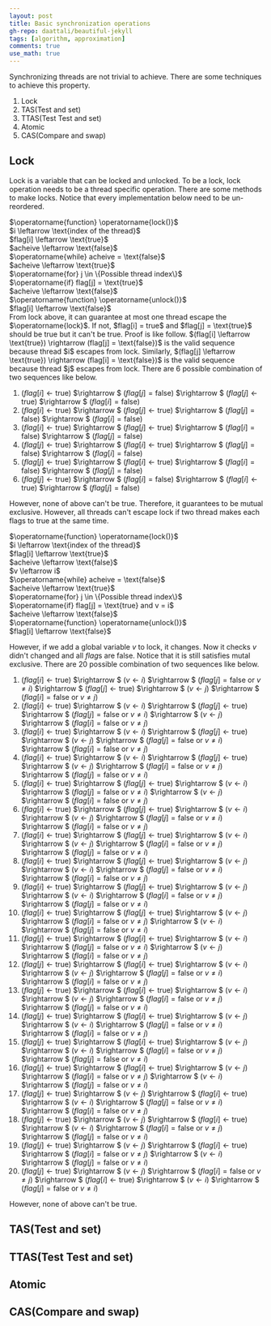```yaml
---
layout: post
title: Basic synchronization operations
gh-repo: daattali/beautiful-jekyll
tags: [algorithm, approximation]
comments: true
use_math: true
---
```


Synchronizing threads are not trivial to achieve.
There are some techniques to achieve this property.

1. Lock
2. TAS(Test and set)
3. TTAS(Test Test and set)
4. Atomic
5. CAS(Compare and swap)

## Lock
Lock is a variable that can be locked and unlocked.
To be a lock, lock operation needs to be a thread specific operation.
There are some methods to make locks.
Notice that every implementation below need to be un-reordered.

<div class="algorithm">
    $\operatorname{function} \operatorname{lock()}$<br>
    <div class="algorithm">
        $i \leftarrow \text{index of the thread}$<br>
        $flag[i] \leftarrow \text{true}$<br>
        $acheive \leftarrow \text{false}$<br>
        $\operatorname{while} acheive = \text{false}$<br>
        <div class="algorithm">
            $acheive \leftarrow \text{true}$<br>
            $\operatorname{for} j \in \{Possible thread index\}$<br>
            <div class="algorithm">
                $\operatorname{if} flag[j] = \text{true}$
                <div class="algorithm">
                    $acheive \leftarrow \text{false}$
                </div>
            </div>
        </div>
    </div>
    $\operatorname{function} \operatorname{unlock()}$<br>
    <div class="algorithm">
        $flag[i] \leftarrow \text{false}$<br>
    </div>
</div>
From lock above, it can guarantee at most one thread escape the $\operatorname{lock}$.
If not, $flag[i] = true$ and $flag[j] = \text{true}$ should be true but it can't be true.
Proof is like follow.
$(flag[i] \leftarrow \text{true}) \rightarrow (flag[j] = \text{false})$ is the valid sequence because thread $i$ escapes from lock.
Similarly, $(flag[j] \leftarrow \text{true}) \rightarrow (flag[i] = \text{false})$ is the valid sequence because thread $j$ escapes from lock.
There are 6 possible combination of two sequences like below.

1. $(flag[i] \leftarrow \text{true})$ $\rightarrow $ $(flag[j] = \text{false})$ $\rightarrow $ $(flag[j] \leftarrow \text{true})$ $\rightarrow $ $(flag[i] = \text{false})$
2. $(flag[i] \leftarrow \text{true})$ $\rightarrow $ $(flag[j] \leftarrow \text{true})$ $\rightarrow $ $(flag[j] = \text{false})$ $\rightarrow $ $(flag[i] = \text{false})$
3. $(flag[i] \leftarrow \text{true})$ $\rightarrow $ $(flag[j] \leftarrow \text{true})$ $\rightarrow $ $(flag[i] = \text{false})$ $\rightarrow $ $(flag[j] = \text{false})$
4. $(flag[j] \leftarrow \text{true})$ $\rightarrow $ $(flag[i] \leftarrow \text{true})$ $\rightarrow $ $(flag[j] = \text{false})$ $\rightarrow $ $(flag[i] = \text{false})$
5. $(flag[j] \leftarrow \text{true})$ $\rightarrow $ $(flag[i] \leftarrow \text{true})$ $\rightarrow $ $(flag[i] = \text{false})$ $\rightarrow $ $(flag[j] = \text{false})$
6. $(flag[j] \leftarrow \text{true})$ $\rightarrow $ $(flag[i] = \text{false})$ $\rightarrow $ $(flag[i] \leftarrow \text{true})$ $\rightarrow $ $(flag[j] = \text{false})$

However, none of above can't be true.
Therefore, it guarantees to be mutual exclusive.
However, all threads can't escape lock if two thread makes each flags to $\text{true}$ at the same time.

<div class="algorithm">
    $\operatorname{function} \operatorname{lock()}$<br>
    <div class="algorithm">
        $i \leftarrow \text{index of the thread}$<br>
        $flag[i] \leftarrow \text{true}$<br>
        $acheive \leftarrow \text{false}$<br>
        $v \leftarrow i$<br>
        $\operatorname{while} acheive = \text{false}$<br>
        <div class="algorithm">
            $acheive \leftarrow \text{true}$<br>
            $\operatorname{for} j \in \{Possible thread index\}$<br>
            <div class="algorithm">
                $\operatorname{if} flag[j] = \text{true} and v = i$
                <div class="algorithm">
                    $acheive \leftarrow \text{false}$
                </div>
            </div>
        </div>
    </div>
    $\operatorname{function} \operatorname{unlock()}$<br>
    <div class="algorithm">
        $flag[i] \leftarrow \text{false}$<br>
    </div>
</div>

However, if we add a global variable $v$ to lock, it changes.
Now it checks $v$ didn't changed and all $flag$s are $\text{false}$.
Notice that it is still satisfies mutal exclusive.
There are 20 possible combination of two sequences like below.

1. $(flag[i] \leftarrow \text{true})$ $\rightarrow $ $(v \leftarrow i)$ $\rightarrow $ $(flag[j] = \text{false}\text{ or }v \neq i)$ $\rightarrow $ $(flag[j] \leftarrow \text{true})$ $\rightarrow $ $(v \leftarrow j)$ $\rightarrow $ $(flag[i] = \text{false}\text{ or }v \neq j)$
2. $(flag[i] \leftarrow \text{true})$ $\rightarrow $ $(v \leftarrow i)$ $\rightarrow $ $(flag[j] \leftarrow \text{true})$ $\rightarrow $ $(flag[j] = \text{false}\text{ or }v \neq i)$ $\rightarrow $ $(v \leftarrow j)$ $\rightarrow $ $(flag[i] = \text{false}\text{ or }v \neq j)$
3. $(flag[i] \leftarrow \text{true})$ $\rightarrow $ $(v \leftarrow i)$ $\rightarrow $ $(flag[j] \leftarrow \text{true})$ $\rightarrow $ $(v \leftarrow j)$ $\rightarrow $ $(flag[j] = \text{false}\text{ or }v \neq i)$ $\rightarrow $ $(flag[i] = \text{false}\text{ or }v \neq j)$
4. $(flag[i] \leftarrow \text{true})$ $\rightarrow $ $(v \leftarrow i)$ $\rightarrow $ $(flag[j] \leftarrow \text{true})$ $\rightarrow $ $(v \leftarrow j)$ $\rightarrow $ $(flag[i] = \text{false}\text{ or }v \neq j)$ $\rightarrow $ $(flag[j] = \text{false}\text{ or }v \neq i)$
5. $(flag[i] \leftarrow \text{true})$ $\rightarrow $ $(flag[j] \leftarrow \text{true})$ $\rightarrow $ $(v \leftarrow i)$ $\rightarrow $ $(flag[j] = \text{false}\text{ or }v \neq i)$ $\rightarrow $ $(v \leftarrow j)$ $\rightarrow $ $(flag[i] = \text{false}\text{ or }v \neq j)$
6. $(flag[i] \leftarrow \text{true})$ $\rightarrow $ $(flag[j] \leftarrow \text{true})$ $\rightarrow $ $(v \leftarrow i)$ $\rightarrow $ $(v \leftarrow j)$ $\rightarrow $ $(flag[j] = \text{false}\text{ or }v \neq i)$ $\rightarrow $ $(flag[i] = \text{false}\text{ or }v \neq j)$
7. $(flag[i] \leftarrow \text{true})$ $\rightarrow $ $(flag[j] \leftarrow \text{true})$ $\rightarrow $ $(v \leftarrow i)$ $\rightarrow $ $(v \leftarrow j)$ $\rightarrow $ $(flag[i] = \text{false}\text{ or }v \neq j)$ $\rightarrow $ $(flag[j] = \text{false}\text{ or }v \neq i)$
8. $(flag[i] \leftarrow \text{true})$ $\rightarrow $ $(flag[j] \leftarrow \text{true})$ $\rightarrow $ $(v \leftarrow j)$ $\rightarrow $ $(v \leftarrow i)$ $\rightarrow $ $(flag[j] = \text{false}\text{ or }v \neq i)$ $\rightarrow $ $(flag[i] = \text{false}\text{ or }v \neq j)$
9. $(flag[i] \leftarrow \text{true})$ $\rightarrow $ $(flag[j] \leftarrow \text{true})$ $\rightarrow $ $(v \leftarrow j)$ $\rightarrow $ $(v \leftarrow i)$ $\rightarrow $ $(flag[i] = \text{false}\text{ or }v \neq j)$ $\rightarrow $ $(flag[j] = \text{false}\text{ or }v \neq i)$
10. $(flag[i] \leftarrow \text{true})$ $\rightarrow $ $(flag[j] \leftarrow \text{true})$ $\rightarrow $ $(v \leftarrow j)$ $\rightarrow $ $(flag[i] = \text{false}\text{ or }v \neq j)$ $\rightarrow $ $(v \leftarrow i)$ $\rightarrow $ $(flag[j] = \text{false}\text{ or }v \neq i)$
11. $(flag[j] \leftarrow \text{true})$ $\rightarrow $ $(flag[i] \leftarrow \text{true})$ $\rightarrow $ $(v \leftarrow i)$ $\rightarrow $ $(flag[j] = \text{false}\text{ or }v \neq i)$ $\rightarrow $ $(v \leftarrow j)$ $\rightarrow $ $(flag[i] = \text{false}\text{ or }v \neq j)$
12. $(flag[j] \leftarrow \text{true})$ $\rightarrow $ $(flag[i] \leftarrow \text{true})$ $\rightarrow $ $(v \leftarrow i)$ $\rightarrow $ $(v \leftarrow j)$ $\rightarrow $ $(flag[j] = \text{false}\text{ or }v \neq i)$ $\rightarrow $ $(flag[i] = \text{false}\text{ or }v \neq j)$
13. $(flag[j] \leftarrow \text{true})$ $\rightarrow $ $(flag[i] \leftarrow \text{true})$ $\rightarrow $ $(v \leftarrow i)$ $\rightarrow $ $(v \leftarrow j)$ $\rightarrow $ $(flag[i] = \text{false}\text{ or }v \neq j)$ $\rightarrow $ $(flag[j] = \text{false}\text{ or }v \neq i)$
14. $(flag[j] \leftarrow \text{true})$ $\rightarrow $ $(flag[i] \leftarrow \text{true})$ $\rightarrow $ $(v \leftarrow j)$ $\rightarrow $ $(v \leftarrow i)$ $\rightarrow $ $(flag[j] = \text{false}\text{ or }v \neq i)$ $\rightarrow $ $(flag[i] = \text{false}\text{ or }v \neq j)$
15. $(flag[j] \leftarrow \text{true})$ $\rightarrow $ $(flag[i] \leftarrow \text{true})$ $\rightarrow $ $(v \leftarrow j)$ $\rightarrow $ $(v \leftarrow i)$ $\rightarrow $ $(flag[i] = \text{false}\text{ or }v \neq j)$ $\rightarrow $ $(flag[j] = \text{false}\text{ or }v \neq i)$
16. $(flag[j] \leftarrow \text{true})$ $\rightarrow $ $(flag[i] \leftarrow \text{true})$ $\rightarrow $ $(v \leftarrow j)$ $\rightarrow $ $(flag[i] = \text{false}\text{ or }v \neq j)$ $\rightarrow $ $(v \leftarrow i)$ $\rightarrow $ $(flag[j] = \text{false}\text{ or }v \neq i)$
17. $(flag[j] \leftarrow \text{true})$ $\rightarrow $ $(v \leftarrow j)$ $\rightarrow $ $(flag[i] \leftarrow \text{true})$ $\rightarrow $ $(v \leftarrow i)$ $\rightarrow $ $(flag[j] = \text{false}\text{ or }v \neq i)$ $\rightarrow $ $(flag[i] = \text{false}\text{ or }v \neq j)$
18. $(flag[j] \leftarrow \text{true})$ $\rightarrow $ $(v \leftarrow j)$ $\rightarrow $ $(flag[i] \leftarrow \text{true})$ $\rightarrow $ $(v \leftarrow i)$ $\rightarrow $ $(flag[i] = \text{false}\text{ or }v \neq j)$ $\rightarrow $ $(flag[j] = \text{false}\text{ or }v \neq i)$
19. $(flag[j] \leftarrow \text{true})$ $\rightarrow $ $(v \leftarrow j)$ $\rightarrow $ $(flag[i] \leftarrow \text{true})$ $\rightarrow $ $(flag[i] = \text{false}\text{ or }v \neq j)$ $\rightarrow $ $(v \leftarrow i)$ $\rightarrow $ $(flag[j] = \text{false}\text{ or }v \neq i)$
20. $(flag[j] \leftarrow \text{true})$ $\rightarrow $ $(v \leftarrow j)$ $\rightarrow $ $(flag[i] = \text{false}\text{ or }v \neq j)$ $\rightarrow $ $(flag[i] \leftarrow \text{true})$ $\rightarrow $ $(v \leftarrow i)$ $\rightarrow $ $(flag[j] = \text{false}\text{ or }v \neq i)$

However, none of above can't be true.

## TAS(Test and set)

## TTAS(Test Test and set)

## Atomic

## CAS(Compare and swap)
